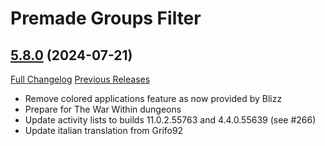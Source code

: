 # Premade Groups Filter

## [5.8.0](https://github.com/0xbs/premade-groups-filter/tree/5.8.0) (2024-07-21)
[Full Changelog](https://github.com/0xbs/premade-groups-filter/compare/5.7.2...5.8.0) [Previous Releases](https://github.com/0xbs/premade-groups-filter/releases)

- Remove colored applications feature as now provided by Blizz  
- Prepare for The War Within dungeons  
- Update activity lists to builds 11.0.2.55763 and 4.4.0.55639 (see #266)  
- Update italian translation from Grifo92  
